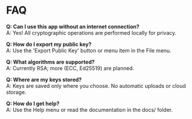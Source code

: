 # FAQ

**Q: Can I use this app without an internet connection?**  
A: Yes! All cryptographic operations are performed locally for privacy.

**Q: How do I export my public key?**  
A: Use the 'Export Public Key' button or menu item in the File menu.

**Q: What algorithms are supported?**  
A: Currently RSA; more (ECC, Ed25519) are planned.

**Q: Where are my keys stored?**  
A: Keys are saved only where you choose. No automatic uploads or cloud storage.

**Q: How do I get help?**  
A: Use the Help menu or read the documentation in the docs/ folder.
